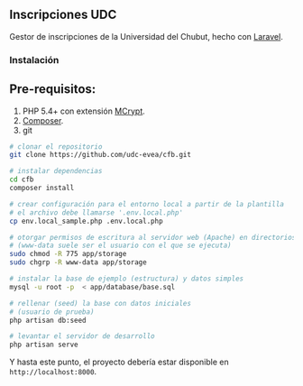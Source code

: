## Inscripciones UDC

Gestor de inscripciones de la Universidad del Chubut, hecho con [Laravel](http://laravel.com).

### Instalación

## Pre-requisitos:

1. PHP 5.4+ con extensión [MCrypt](http://stackoverflow.com/a/24233500).
2. [Composer](http://getcomposer.org).
3. git


````bash
# clonar el repositorio
git clone https://github.com/udc-evea/cfb.git

# instalar dependencias
cd cfb
composer install

# crear configuración para el entorno local a partir de la plantilla
# el archivo debe llamarse '.env.local.php'
cp env.local_sample.php .env.local.php

# otorgar permisos de escritura al servidor web (Apache) en directorios de trabajo
# (www-data suele ser el usuario con el que se ejecuta)
sudo chmod -R 775 app/storage
sudo chgrp -R www-data app/storage

# instalar la base de ejemplo (estructura) y datos simples
mysql -u root -p  < app/database/base.sql

# rellenar (seed) la base con datos iniciales
# (usuario de prueba)
php artisan db:seed

# levantar el servidor de desarrollo
php artisan serve

````
Y hasta este punto, el proyecto debería estar disponible en `http://localhost:8000`.
